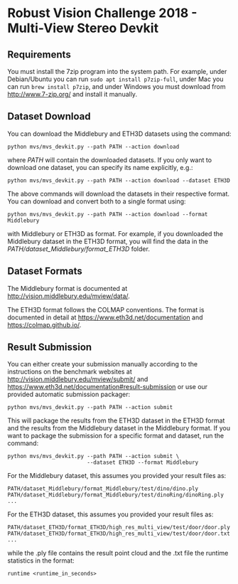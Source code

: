 # Robust Vision Challenge 2018 - Multi-View Stereo Devkit #

## Requirements ##

You must install the 7zip program into the system path. For example, under
Debian/Ubuntu you can run ``sudo apt install p7zip-full``, under Mac you can
run ``brew install p7zip``, and under Windows you must download from
http://www.7-zip.org/ and install it manually.


## Dataset Download ##

You can download the Middlebury and ETH3D datasets using the command:

    python mvs/mvs_devkit.py --path PATH --action download

where *PATH* will contain the downloaded datasets. If you only want to download
one dataset, you can specify its name explicitly, e.g.:

    python mvs/mvs_devkit.py --path PATH --action download --dataset ETH3D

The above commands will download the datasets in their respective format.
You can download and convert both to a single format using:

    python mvs/mvs_devkit.py --path PATH --action download --format Middlebury

with Middlebury or ETH3D as format. For example, if you downloaded the
Middlebury dataset in the ETH3D format, you will find the data in the
*PATH/dataset_Middlebury/format_ETH3D* folder.


## Dataset Formats ##

The Middlebury format is documented at http://vision.middlebury.edu/mview/data/.

The ETH3D format follows the COLMAP conventions. The format is documented in
detail at https://www.eth3d.net/documentation and https://colmap.github.io/.


## Result Submission ##

You can either create your submission manually according to the instructions
on the benchmark websites at http://vision.middlebury.edu/mview/submit/ and
https://www.eth3d.net/documentation#result-submission or use our provided
automatic submission packager:

    python mvs/mvs_devkit.py --path PATH --action submit

This will package the results from the ETH3D dataset in the ETH3D format and
the results from the Middlebury dataset in the Middlebury format. If you want
to package the submission for a specific format and dataset, run the command:

    python mvs/mvs_devkit.py --path PATH --action submit \
                             --dataset ETH3D --format Middlebury

For the Middlebury dataset, this assumes you provided your result files as:

    PATH/dataset_Middlebury/format_Middlebury/test/dino/dino.ply
    PATH/dataset_Middlebury/format_Middlebury/test/dinoRing/dinoRing.ply
    ...

For the ETH3D dataset, this assumes you provided your result files as:

    PATH/dataset_ETH3D/format_ETH3D/high_res_multi_view/test/door/door.ply
    PATH/dataset_ETH3D/format_ETH3D/high_res_multi_view/test/door/door.txt
    ...

while the .ply file contains the result point cloud and the .txt file the
runtime statistics in the format:

    runtime <runtime_in_seconds>
